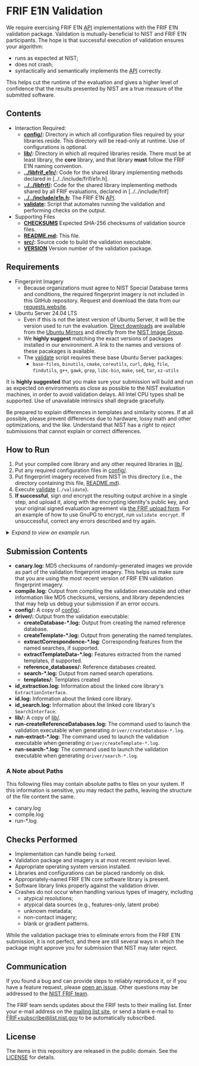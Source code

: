 FRIF E1N Validation
===================

We require exercising FRIF E1N [API] implementations with the FRIF E1N
validation package. Validation is mutually-beneficial to NIST and FRIF E1N
participants. The hope is that successful execution of validation ensures your
algorithm:

 * runs as expected at NIST;
 * does not crash;
 * syntactically and semantically implements the [API] correctly.

This helps cut the runtime of the evaluation and gives a higher level of
confidence that the results presented by NIST are a true measure of the
submitted software.

Contents
--------
 * Interaction Required:
   - **[config/]:** Directory in which all configuration files required by your
     libraries reside. This directory will be read-only at runtime. Use of
     configurations is optional.
   - **[lib/]:** Directory in which all required libraries reside. There must
     be at least library, the **core** library, and that library **must** follow
     the FRIF E1N naming convention.
   - **[../libfrif_e1n/]:** Code for the shared library implementing methods
     declared in [../../include/frif/e1n.h].
   - **[../../libfrif/]:** Code for the shared library implementing methods
     shared by all FRIF evaluations, declared in [../../include/frif]
   - **[../../include/e1n.h]:** The FRIF E1N [API].
   - **[validate]:** Script that automates running the validation and performing
     checks on the output.
 * Supporting Files
   - **[CHECKSUMS]** Expected SHA-256 checksums of validation source files.
   - **[README.md]:** This file.
   - **[src/]:** Source code to build the validation executable.
   - **[VERSION]** Version number of the validation package.

Requirements
------------

 * Fingerprint Imagery
   - Because organizations must agree to NIST Special Database terms and
     conditions, the required fingerprint imagery is not included in this GitHub
     repository. Request and download the data from our [requests website].
 * Ubuntu Server 24.04 LTS
   - Even if this is not the latest version of Ubuntu Server, it will be the
     version used to run the evaluation. [Direct downloads] are available from
     the [Ubuntu Mirrors] and directly from the [NIST Image Group].
   - We **highly suggest** matching the exact versions of packages installed in
     our environment. A link to the names and versions of these pacakages is
     available.
   - The [validate] script  requires these base Ubuntu Server packages:
      - `base-files`, `binutils`, `cmake`, `coreutils`, `curl`, `dpkg`, `file`,
        `findutils`, `g++`, `gawk`, `grep`, `libc-bin`, `make`, `sed`, `tar`,
        `xz-utils`

It is **highly suggested** that you make sure your submission will build and run
as expected on environments as close as possible to the NIST evaluation
machines, in order to avoid validation delays. All Intel CPU types shall be
supported. Use of unavailable intrinsics shall degrade gracefully.

Be prepared to explain differences in templates and similarity scores. If at all
possible, please prevent differences due to hardware, lossy math and other
optimizations, and the like. Understand that NIST has a _right to reject_
submissions that cannot explain or correct differences.

How to Run
----------
 1. Put your compiled core library and any other required libraries in [lib/].
 2. Put any required configuration files in [config/].
 3. Put fingerprint imagery received from NIST in this directory (i.e.,
    the directory containing this file, [README.md]).
 4. Execute [validate] (`./validate`).
 5. **If successful**, sign *and* encrypt the resulting output archive in a
    single step, and upload it, along with the encrypting identity's public key,
    and your original signed evaluation agreement via [the FRIF upload form].
    For an example of how to use GnuPG to encrypt, run `validate encrypt`. If
    unsuccessful, correct any errors described and try again.

<details>
  <summary><em>Expand to view an example run.</em></summary>

```
$ bash
$ cp /path/to/libfrif_e1n_nullimpl_0001.so lib/
$ cp /path/to/config.txt config/
$ cp /path/to/frif_e1n_validation_images-*.tar.xz .
$ ./validate
================================================================================
|   FRIF E1N Validation | Version 202409301547 | 30 Sep 2024 | 15:48:27 EDT    |
================================================================================
Checking for required packages... [OKAY]
Checking for previous validation attempts... [OKAY]
Checking validation version... (no Internet connection) [SKIP]
Checking OS and version... (Ubuntu Server 24.04 LTS (Noble Numbat)) [OKAY]
Checking for unexpanded validation image tarballs... [DEFER]
 -> Expanding "frif_e1n_validation_images-2024093014427.tar.xz"... [OKAY]
Checking for unexpanded validation image tarballs... [OKAY]
Checking validation image versions... (VERSION = 202409301442) [OKAY]
Looking for core library... (libfrif_e1n_nullimpl_0001.so) [OKAY]
Checking for known environment variables... [OKAY]
Building... [OKAY]
Checking API version... [OKAY]
Checking library name... [OKAY]
Testing ExtractionInterface (probe)... [OKAY]
Merging createTemplate-probe-contactless-A logs... [OKAY]
Checking createTemplate contactless-A (probe) logs... [WARN]

================================================================================
| There are some (49) unexpected zero-byte probe templates. Please review:     |
| output/driver/createTemplate-probe-contactless-A.log                         |
================================================================================
Still checking createTemplate contactless-A (probe) logs... [OKAY]
Merging createTemplate-probe-palm-J logs... [OKAY]
Checking createTemplate palm-J (probe) logs... [WARN]

================================================================================
| There are some (22) unexpected zero-byte probe templates. Please review:     |
| output/driver/createTemplate-probe-palm-J.log                                |
================================================================================
Still checking createTemplate palm-J (probe) logs... [OKAY]
Merging createTemplate-probe-plain-M logs... [OKAY]
Checking createTemplate plain-M (probe) logs... [WARN]

================================================================================
| There are some (100) unexpected zero-byte probe templates. Please review:    |
| output/driver/createTemplate-probe-plain-M.log                               |
================================================================================
Still checking createTemplate plain-M (probe) logs... [OKAY]
Merging createTemplate-probe-roll-V logs... [OKAY]
Checking createTemplate roll-V (probe) logs... [WARN]

================================================================================
| There are some (50) unexpected zero-byte probe templates. Please review:     |
| output/driver/createTemplate-probe-roll-V.log                                |
================================================================================
Still checking createTemplate roll-V (probe) logs... [OKAY]
Merging createTemplate-probe-slap-R logs... [OKAY]
Checking createTemplate slap-R (probe) logs... [WARN]

================================================================================
| There are some (50) unexpected zero-byte probe templates. Please review:     |
| output/driver/createTemplate-probe-slap-R.log                                |
================================================================================
Still checking createTemplate slap-R (probe) logs... [OKAY]
Skipping extract template data (probe) checks
Testing ExtractionInterface (reference)... [OKAY]
Merging createTemplate-reference-palm-N logs... [OKAY]
Checking createTemplate palm-N (reference) logs... [WARN]

================================================================================
| There are some (49) unexpected zero-byte reference templates. Please         |
| review:                                                                      |
| output/driver/createTemplate-reference-palm-N.log                            |
================================================================================
Still checking createTemplate palm-N (reference) logs... [OKAY]
Merging createTemplate-reference-plain-M logs... [OKAY]
Checking createTemplate plain-M (reference) logs... [WARN]

================================================================================
| There are some (100) unexpected zero-byte reference templates. Please        |
| review:                                                                      |
| output/driver/createTemplate-reference-plain-M.log                           |
================================================================================
Still checking createTemplate plain-M (reference) logs... [OKAY]
Merging createTemplate-reference-roll-U logs... [OKAY]
Checking createTemplate roll-U (reference) logs... [WARN]

================================================================================
| There are some (50) unexpected zero-byte reference templates. Please         |
| review:                                                                      |
| output/driver/createTemplate-reference-roll-U.log                            |
================================================================================
Still checking createTemplate roll-U (reference) logs... [OKAY]
Merging createTemplate-reference-roll-U-palm-N logs... [OKAY]
Checking createTemplate roll-U-palm-N (reference) logs... [WARN]

================================================================================
| There are some (50) unexpected zero-byte reference templates. Please         |
| review:                                                                      |
| output/driver/createTemplate-reference-roll-U-palm-N.log                     |
================================================================================
Still checking createTemplate roll-U-palm-N (reference) logs... [OKAY]
Merging createTemplate-reference-roll-U-roll-V-slap-R logs... [OKAY]
Checking createTemplate roll-U-roll-V-slap-R (reference) logs... [WARN]

================================================================================
| There are some (50) unexpected zero-byte reference templates. Please         |
| review:                                                                      |
| output/driver/createTemplate-reference-roll-U-roll-V-slap-R.log              |
================================================================================
Still checking createTemplate roll-U-roll-V-slap-R (reference) logs... [OKAY]
Merging createTemplate-reference-segmented-slap-R logs... [OKAY]
Checking createTemplate segmented-slap-R (reference) logs... [WARN]

================================================================================
| There are some (50) unexpected zero-byte reference templates. Please         |
| review:                                                                      |
| output/driver/createTemplate-reference-segmented-slap-R.log                  |
================================================================================
Still checking createTemplate segmented-slap-R (reference) logs... [OKAY]
Merging createTemplate-reference-slap-R-contactless-A logs... [OKAY]
Checking createTemplate slap-R-contactless-A (reference) logs... [WARN]

================================================================================
| There are some (50) unexpected zero-byte reference templates. Please         |
| review:                                                                      |
| output/driver/createTemplate-reference-slap-R-contactless-A.log              |
================================================================================
Still checking createTemplate slap-R-contactless-A (reference) logs... [OKAY]
Merging createTemplate-reference-slap-R-roll-U logs... [OKAY]
Checking createTemplate slap-R-roll-U (reference) logs... [WARN]

================================================================================
| There are some (50) unexpected zero-byte reference templates. Please         |
| review:                                                                      |
| output/driver/createTemplate-reference-slap-R-roll-U.log                     |
================================================================================
Still checking createTemplate slap-R-roll-U (reference) logs... [OKAY]
Skipping extract template data (reference) checks
Testing reference database creation... [OKAY]
Testing SearchInterface (subject)... [OKAY]
Merging search-subject-palm-J_v_palm-N logs... [OKAY]
Checking search subject palm-J_v_palm-N log (candidates)... [OKAY]
Merging search-subject-slap-R_v_roll-U logs... [OKAY]
Checking search subject slap-R_v_roll-U log (candidates)... [OKAY]
Testing SearchInterface (subject+position)... [OKAY]
Merging search-subject+position-contactless-A_v_palm-N logs... [OKAY]
Checking search subject+position contactless-A_v_palm-N log (candidates)... [OKAY]
Merging search-subject+position-roll-V_v_roll-U logs... [OKAY]
Checking search subject+position roll-V_v_roll-U log (candidates)... [OKAY]
Merging search-subject+position-roll-V_v_slap-R-contactless-A logs... [OKAY]
Checking search subject+position roll-V_v_slap-R-contactless-A log (candidates)... [OKAY]
Merging search-subject+position-plain-M_v_roll-U-roll-V-slap-R logs... [OKAY]
Checking search subject+position plain-M_v_roll-U-roll-V-slap-R log (candidates)... [OKAY]
Creating validation submission... (frif_e1n_validation_nullimpl_0001.tar.xz) [OKAY]

================================================================================
| You did not implement one or more of the methods that provides insight into  |
| your algorithm's decision making. While these methods are optional, they     |
| will greatly assist in forensic science research activities at NIST. If      |
| this is unexpected, please review the log output.                            |
|                                                                              |
| * extractTemplateData (probes): NOT implemented                              |
| * extractTemplateData (references): NOT implemented                          |
| * extractCorrespondence: NOT implemented                                     |
================================================================================

================================================================================
| Please review the marketing and CBEFF information compiled into your         |
| library to ensure correctness:                                               |
|                                                                              |
| Exemplar Feature Extraction Algorithm Marketing Identifier =                 |
| NullImplementation Exemplar Extractor 1.0                                    |
| Exemplar Feature Extraction Algorithm CBEFF Owner = 0x000F                   |
| Exemplar Feature Extraction Algorithm CBEFF Identifier = 0xF1A7              |
| Search Algorithm Marketing Identifier = NullImplementation Comparator (N     |
| 1:1 mode) 1.0                                                                |
| Search Algorithm CBEFF Owner = 0x000F                                        |
| Search Algorithm CBEFF Identifier = 0x0101                                   |
================================================================================

++++++++++++++++++++++++++++++++++++++++++++++++++++++++++++++++++++++++++++++++
+ This script could not check online to ensure there are no updates            +
+ available. NIST requires that FRIF submissions always use the latest         +
+ version. Retrieve the latest version number by visiting the URL below and    +
+ be sure it matches this version: 202405221259.                               +
+                                                                              +
+ https://github.com/usnistgov/frif/tree/main/e1n/validation/VERSION           +
+                                                                              +
+ If these numbers don't match, visit our website to retrieve the latest       +
+ version.                                                                     +
++++++++++++++++++++++++++++++++++++++++++++++++++++++++++++++++++++++++++++++++

================================================================================
| You have successfully completed your part of FRIF E1N validation. Please     |
| sign and encrypt the file listed below (run './validate encrypt' for an      |
| example).                                                                    |
|                                                                              |
|                   frif_e1n_validation_nullimpl_0001.tar.xz                   |
|                                                                              |
| Please upload both frif_e1n_validation_nullimpl_0001.tar.xz.asc and your     |
| public key via https://pages.nist.gov/frif/upload                            |
================================================================================
Completed: 30 Sep 2024 | 13:57:37 EDT (Runtime: 379s)
```
</details>

Submission Contents
-------------------

 * **canary.log:** MD5 checksums of randomly-generated images we provide as part
   of the validation fingerprint imagery. This helps us make sure that you are
   using the most recent version of FRIF E1N validation fingerprint imagery.
 * **compile.log:** Output from compiling the validation executable and other
   information like MD5 checksums, versions, and library dependencies that may
   help us debug your submission if an error occurs.
 * **config/:** A copy of [config/].
 * **driver/:** Output from the validation executable:
   * **createDatabase-*.log:** Output from creating the named reference
     database.
   * **createTemplate-*.log:** Output from generating the named templates.
   * **extractCorrespondence-*.log**: Corresponding features from the named
     searches, if supported.
   * **extractTemplateData-*.log:** Features extracted from the named templates,
     if supported.
   * **reference_databases/:** Reference databases created.
   * **search-*.log:** Output from named search operations.
   * **templates/:** Templates created
 * **id_extraction.log:** Information about the linked core library's
   `ExtractionInterface`.
 * **id.log:** Information about the linked core library.
 * **id_search.log:** Information about the linked core library's
   `SearchInterface`.
 * **lib/:** A copy of [lib/].
 * **run-createReferenceDatabases.log:** The command used to launch the
   validation executable when generating `driver/createDatabase-*.log`.
 * **run-extract-*.log:** The command used to launch the validation
   executable when generating `driver/createTemplate-*.log`.
 * **run-search-*.log:** The command used to launch the
   validation executable when generating `driver/search-*.log`.

### A Note about Paths
This following  files may contain absolute paths to files on your system. If
this information is sensitive, you may redact the paths, leaving the structure
of the file content the same.

 * canary.log
 * compile.log
 * run-*.log

Checks Performed
----------------

 * Implementation can handle being `fork`ed.
 * Validation package and imagery is at most recent revision level.
 * Appropriate operating system version installed.
 * Libraries and configurations can be placed randomly on disk.
 * Appropriately-named FRIF E1N core software library is present.
 * Software library links properly against the validation driver.
 * Crashes do not occur when handling various types of imagery, including
   - atypical resolutions;
   - atypical data sources (e.g., features-only, latent probe)
   - unknown metadata;
   - non-contact imagery;
   - blank or gradient patterns.

While the validation package tries to eliminate errors from the FRIF E1N
submission, it is not perfect, and there are still several ways in which the
package might approve you for submission that NIST may later reject.

Communication
-------------
If you found a bug and can provide steps to reliably reproduce it, or if you
have a feature request, please [open an issue]. Other questions may be addressed
to the [NIST FRIF team].

The FRIF team sends updates about the FRIF tests to their mailing list. Enter
your e-mail address on the [mailing list site], or send a blank e-mail to
FRIF+subscribe@list.nist.gov to be automatically subscribed.

License
-------
The items in this repository are released in the public domain. See the
[LICENSE] for details.

[API]: https://pages.nist.gov/frif/doc/api/e1n.html
[Ubuntu Mirrors]: https://launchpad.net/ubuntu/+cdmirrors
[Direct downloads]: https://old-releases.ubuntu.com/releases/24.04/ubuntu-24.04-live-server-amd64.iso
[NIST Image Group]: https://nigos.nist.gov/evaluations/ubuntu-24.04-live-server-amd64.iso
[lib/]: https://github.com/usnistgov/frif/tree/main/e1n/validation/lib
[../libfrif_e1n/]: https://github.com/usnistgov/frif/tree/main/e1n/libfrif_e1n
[../../libfrif/]: https://github.com/usnistgov/frif/tree/main/libfrif
[../../include/e1n.h]: https://github.com/usnistgov/frif/blob/main/include/frif/e1n.h
[bin/]: https://github.com/usnistgov/frif/tree/main/e1n/validation/bin
[config/]: https://github.com/usnistgov/frif/tree/main/e1n/validation/config
[README.md]: https://github.com/usnistgov/frif/tree/main/e1n/validation/lib/README.md
[src/]: https://github.com/usnistgov/frif/tree/main/e1n/validation/src
[CHECKSUMS]: https://github.com/usnistgov/frif/tree/main/e1n/validation/CHECKSUMS
[VERSION]: https://github.com/usnistgov/frif/tree/main/e1n/validation/VERSION
[validate]: https://github.com/usnistgov/frif/tree/main/e1n/validation/validate
[NIST FRIF team]: mailto:frif@nist.gov
[open an issue]: https://github.com/usnistgov/frif/issues
[mailing list site]: https://groups.google.com/a/list.nist.gov/g/frif
[LICENSE]: https://github.com/usnistgov/frif/blob/main/LICENSE.md
[test plan]: https://pages.nist.gov/frif/doc/testplan/e1n_testplan.pdf
[requests website]: https://nigos.nist.gov/datasets/frif_e1n_validation/request
[the FRIF upload form]: https://pages.nist.gov/frif/e1n/upload
